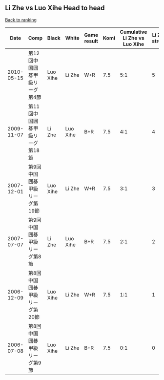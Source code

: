 ## Li Zhe vs Luo Xihe Head to head

[Back to ranking](../../index.md)




| **Date** | **Comp** | **Black** | **White** | **Game result** | **Komi** | **Cumulative Li Zhe vs Luo Xihe** | **Li Zhe streak** | **Luo Xihe streak** | 
| --- | --- | --- | --- | --- | --- | --- | --- | --- |
| 2010-05-15 | 第12回中国囲碁甲級リーグ第4節 | Luo Xihe | Li Zhe | W+R | 7.5 | 5:1 | 5 | 0 | 
| 2009-11-07 | 第11回中国囲碁甲級リーグ第18節 | Li Zhe | Luo Xihe | B+R | 7.5 | 4:1 | 4 | 0 | 
| 2007-12-01 | 第9回中国囲碁甲級リーグ第19節 | Luo Xihe | Li Zhe | W+R | 7.5 | 3:1 | 3 | 0 | 
| 2007-07-07 | 第9回中国囲碁甲級リーグ第8節 | Li Zhe | Luo Xihe | B+R | 7.5 | 2:1 | 2 | 0 | 
| 2006-12-09 | 第8回中国囲碁甲級リーグ第20節 | Luo Xihe | Li Zhe | W+R | 7.5 | 1:1 | 1 | 0 | 
| 2006-07-08 | 第8回中国囲碁甲級リーグ第9節 | Luo Xihe | Li Zhe | B+R | 7.5 | 0:1 | 0 | 1 |




